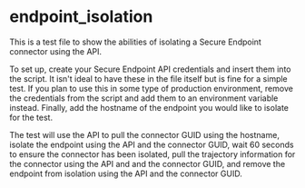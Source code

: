 # endpoint_isolation

This is a test file to show the abilities of isolating a Secure Endpoint connector using the API.

To set up, create your Secure Endpoint API credentials and insert them into the script.  It isn't ideal to have these in the file itself but is fine for a simple test.  If you plan to use this in some type of production environment, remove the credentials from the script and add them to an environment variable instead.  Finally, add the hostname of the endpoint you would like to isolate for the test.

The test will use the API to pull the connector GUID using the hostname, isolate the endpoint using the API and the connector GUID, wait 60 seconds to ensure the connector has been isolated, pull the trajectory information for the connector using the API and and the connector GUID, and remove the endpoint from isolation using the API and the connector GUID.

